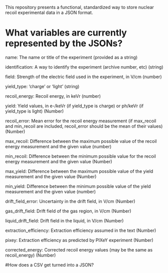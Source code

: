 This repository presents a functional, standardized way to store nuclear recoil experimental data in a JSON format.

# What variables are currently represented by the JSONs?

name: The name or title of the experiment	(provided as a string)

identification:	A way to identify the experiment (archive number, etc)	(string)

field:	Strength of the electric field used in the experiment, in V/cm	(number)

yield_type:	‘charge’ or ‘light’	(string)

recoil_energy:	Recoil energy, in keVr	(number)

yield:	Yield values, in e-/keVr (if yield_type is charge) or ph/keVr (if yield_type is light)	(Number)

recoil_error:	Mean error for the recoil energy measurement (if max_recoil and min_recoil are included, recoil_error should be the mean of their values)	(Number)

max_recoil:	Difference between the maximum possible value of the recoil energy measurement and the given value (number)

min_recoil:	Difference between the minimum possible value for the recoil energy measurement and the given value	(Number)

max_yield:	Difference between the maximum possible value of the yield measurement and the given value	(Number)

min_yield:	Difference between the minimum possible value of the yield measurement and the given value	(number)

drift_field_error:	Uncertainty in the drift field, in V/cm	(Number)

gas_drift_field:	Drift field of the gas region, in V/cm (Number)

liquid_drift_field:	Drift field in the liquid, in V/cm	(Number)

extraction_efficiency:	Extraction efficiency assumed in the text	(Number)

pixey:	Extraction efficiency as predicted by PIXeY experiment	(Number)

corrected_energy:	Corrected recoil energy values (may be the same as recoil_energy)	(Number)

#How does a CSV get turned into a JSON?
